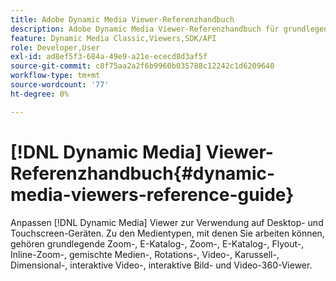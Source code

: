 ```yaml
---
title: Adobe Dynamic Media Viewer-Referenzhandbuch
description: Adobe Dynamic Media Viewer-Referenzhandbuch für grundlegende Zoom-, E-Katalog-, Zoom-, E-Katalog-, Katalog-, Flyout-, Inline-Zoom-, gemischte Medien-, Rotations-, Video-, Karussell-, Dimensional-, interaktive Videos, interaktive Bilder und 360-Grad-Viewer.
feature: Dynamic Media Classic,Viewers,SDK/API
role: Developer,User
exl-id: ad8ef5f3-684a-49e9-a21e-ececd8d3af5f
source-git-commit: c8f75aa2a2f6b9960b035788c12242c1d6209640
workflow-type: tm+mt
source-wordcount: '77'
ht-degree: 0%

---
```


# [!DNL Dynamic Media] Viewer-Referenzhandbuch{#dynamic-media-viewers-reference-guide}

Anpassen [!DNL Dynamic Media] Viewer zur Verwendung auf Desktop- und Touchscreen-Geräten. Zu den Medientypen, mit denen Sie arbeiten können, gehören grundlegende Zoom-, E-Katalog-, Zoom-, E-Katalog-, Flyout-, Inline-Zoom-, gemischte Medien-, Rotations-, Video-, Karussell-, Dimensional-, interaktive Video-, interaktive Bild- und Video-360-Viewer.
